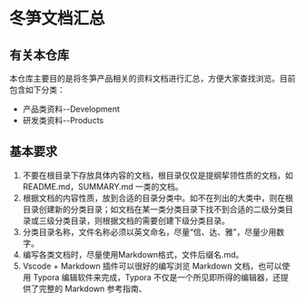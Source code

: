 # 冬笋文档汇总



## 有关本仓库

本仓库主要目的是将冬笋产品相关的资料文档进行汇总，方便大家查找浏览。目前包含如下分类：

- 产品类资料--Development
- 研发类资料--Products



## 基本要求

1. 不要在根目录下存放具体内容的文档，根目录仅仅是提纲挈领性质的文档，如 README.md，SUMMARY.md 一类的文档。
2. 根据文档的内容性质，放到合适的目录分类中。如不在列出的大类中，则在根目录创建新的分类目录；如文档在某一类分类目录下找不到合适的二级分类目录或三级分类目录，则根据文档的需要创建下级分类目录。
3. 分类目录名称，文件名称必须以英文命名，尽量“信、达、雅”，尽量少用数字。
4. 编写各类文档时，尽量使用Markdown格式，文件后缀名.md。
5. Vscode + Markdown 插件可以很好的编写浏览 Markdown 文档，也可以使用 Typora 编辑软件来完成，Typora 不仅是一个所见即所得的编辑器，还提供了完整的 Markdown 参考指南、





